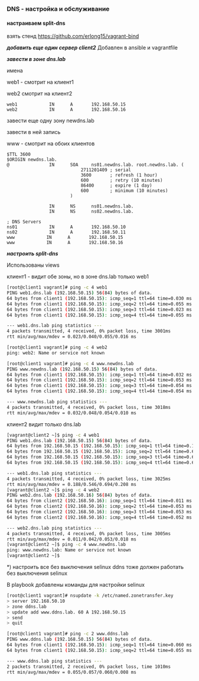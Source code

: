 ### DNS - настройка и обслуживание
#### настраиваем split-dns
взять стенд https://github.com/erlong15/vagrant-bind

***добавить еще один сервер client2***
Добавлен в ansible и vagrantfile

***завести в зоне dns.lab***

имена

web1 - смотрит на клиент1

web2 смотрит на клиент2

```
web1            IN      A       192.168.50.15
web2            IN      A       192.168.50.16
```

завести еще одну зону newdns.lab

завести в ней запись

www - смотрит на обоих клиентов

```
$TTL 3600
$ORIGIN newdns.lab.
@               IN      SOA     ns01.newdns.lab. root.newdns.lab. (
                            2711201409 ; serial
                            3600       ; refresh (1 hour)
                            600        ; retry (10 minutes)
                            86400      ; expire (1 day)
                            600        ; minimum (10 minutes)
                        )

                IN      NS      ns01.newdns.lab.
                IN      NS      ns02.newdns.lab.

; DNS Servers
ns01            IN      A       192.168.50.10
ns02            IN      A       192.168.50.11
www            IN      A       192.168.50.15
www            IN      A       192.168.50.16
```

***настроить split-dns***

Использованы views

клиент1 - видит обе зоны, но в зоне dns.lab только web1

```bash
[root@client1 vagrant]# ping -c 4 web1
PING web1.dns.lab (192.168.50.15) 56(84) bytes of data.
64 bytes from client1 (192.168.50.15): icmp_seq=1 ttl=64 time=0.030 ms
64 bytes from client1 (192.168.50.15): icmp_seq=2 ttl=64 time=0.055 ms
64 bytes from client1 (192.168.50.15): icmp_seq=3 ttl=64 time=0.023 ms
64 bytes from client1 (192.168.50.15): icmp_seq=4 ttl=64 time=0.055 ms

--- web1.dns.lab ping statistics ---
4 packets transmitted, 4 received, 0% packet loss, time 3001ms
rtt min/avg/max/mdev = 0.023/0.040/0.055/0.016 ms

[root@client1 vagrant]# ping -c 4 web2
ping: web2: Name or service not known

[root@client1 vagrant]# ping -c 4 www.newdns.lab
PING www.newdns.lab (192.168.50.15) 56(84) bytes of data.
64 bytes from client1 (192.168.50.15): icmp_seq=1 ttl=64 time=0.032 ms
64 bytes from client1 (192.168.50.15): icmp_seq=2 ttl=64 time=0.053 ms
64 bytes from client1 (192.168.50.15): icmp_seq=3 ttl=64 time=0.054 ms
64 bytes from client1 (192.168.50.15): icmp_seq=4 ttl=64 time=0.054 ms

--- www.newdns.lab ping statistics ---
4 packets transmitted, 4 received, 0% packet loss, time 3018ms
rtt min/avg/max/mdev = 0.032/0.048/0.054/0.010 ms
```

клиент2 видит только dns.lab
```bash
[vagrant@client2 ~]$ ping -c 4 web1
PING web1.dns.lab (192.168.50.15) 56(84) bytes of data.
64 bytes from 192.168.50.15 (192.168.50.15): icmp_seq=1 ttl=64 time=0.188 ms
64 bytes from 192.168.50.15 (192.168.50.15): icmp_seq=2 ttl=64 time=0.694 ms
64 bytes from 192.168.50.15 (192.168.50.15): icmp_seq=3 ttl=64 time=0.668 ms
64 bytes from 192.168.50.15 (192.168.50.15): icmp_seq=4 ttl=64 time=0.635 ms

--- web1.dns.lab ping statistics ---
4 packets transmitted, 4 received, 0% packet loss, time 3025ms
rtt min/avg/max/mdev = 0.188/0.546/0.694/0.208 ms
[vagrant@client2 ~]$ ping -c 4 web2
PING web2.dns.lab (192.168.50.16) 56(84) bytes of data.
64 bytes from client2 (192.168.50.16): icmp_seq=1 ttl=64 time=0.011 ms
64 bytes from client2 (192.168.50.16): icmp_seq=2 ttl=64 time=0.053 ms
64 bytes from client2 (192.168.50.16): icmp_seq=3 ttl=64 time=0.053 ms
64 bytes from client2 (192.168.50.16): icmp_seq=4 ttl=64 time=0.052 ms

--- web2.dns.lab ping statistics ---
4 packets transmitted, 4 received, 0% packet loss, time 3005ms
rtt min/avg/max/mdev = 0.011/0.042/0.053/0.018 ms
[vagrant@client2 ~]$ ping -c 4 www.newdns.lab
ping: www.newdns.lab: Name or service not known
[vagrant@client2 ~]$ 
```

*) настроить все без выключения selinux
ddns тоже должен работать без выключения selinux

В playbook добавлены команды для настройки selinux

```bash
[root@client1 vagrant]# nsupdate -k /etc/named.zonetransfer.key
> server 192.168.50.10
> zone ddns.lab
> update add www.ddns.lab. 60 A 192.168.50.15
> send
> quit

[root@client1 vagrant]# ping -c 2 www.ddns.lab
PING www.ddns.lab (192.168.50.15) 56(84) bytes of data.
64 bytes from client1 (192.168.50.15): icmp_seq=1 ttl=64 time=0.060 ms
64 bytes from client1 (192.168.50.15): icmp_seq=2 ttl=64 time=0.055 ms

--- www.ddns.lab ping statistics ---
2 packets transmitted, 2 received, 0% packet loss, time 1010ms
rtt min/avg/max/mdev = 0.055/0.057/0.060/0.008 ms

```
